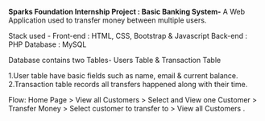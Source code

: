 <b>Sparks Foundation Internship Project : 
Basic Banking System-</b>
A Web Application used to transfer money between multiple users.

Stack used - Front-end : HTML, CSS, Bootstrap & Javascript Back-end : PHP Database : MySQL

Database contains two Tables- Users Table & Transaction Table

1.User table have basic fields such as name, email & current balance.
<br>2.Transaction table records all transfers happened along with their time.

Flow: Home Page > View all Customers > Select and View one
Customer > Transfer Money > Select customer to transfer to >
View all Customers .
